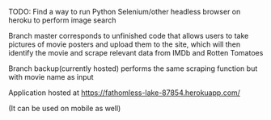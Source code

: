 TODO: Find a way to run Python Selenium/other headless browser on heroku to perform image search

Branch master corresponds to unfinished code that allows users to take pictures of movie posters and upload them to the site, which will then identify the movie and scrape relevant data from IMDb and Rotten Tomatoes

Branch backup(currently hosted) performs the same scraping function but with movie name as input

Application hosted at https://fathomless-lake-87854.herokuapp.com/

(It can be used on mobile as well)
